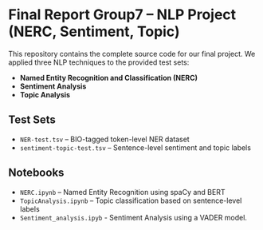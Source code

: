 # Final Report Group7 – NLP Project (NERC, Sentiment, Topic)

This repository contains the complete source code for our final project. We applied three NLP techniques to the provided test sets:

- **Named Entity Recognition and Classification (NERC)**
- **Sentiment Analysis**
- **Topic Analysis**

## Test Sets

- `NER-test.tsv` – BIO-tagged token-level NER dataset  
- `sentiment-topic-test.tsv` – Sentence-level sentiment and topic labels

## Notebooks

- `NERC.ipynb` – Named Entity Recognition using spaCy and BERT  
- `TopicAnalysis.ipynb` – Topic classification based on sentence-level labels  
- `Sentiment_analysis.ipyb` - Sentiment Analysis using a VADER model.
